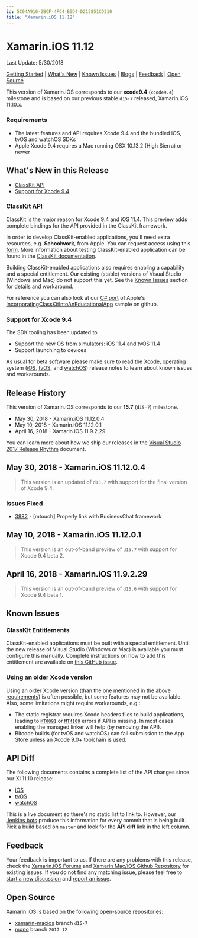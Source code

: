 ```yaml
---
id: 5C04A916-2BCF-4FC4-B5D4-D215851CD210
title: "Xamarin.iOS 11.12"
---
```


# Xamarin.iOS 11.12 
Last Update: 5/30/2018

[Getting Started](https://developer.xamarin.com/guides/ios/getting_started/) | [What's New](#whats-new-in-this-release) | [Known Issues](#known-issues) | [Blogs](#release-blog) | [Feedback](#feedback) | [Open Source](#open-source)

This version of Xamarin.iOS corresponds to our **xcode9.4** (`xcode9.4`) milestone and is based on our previous stable `d15-7` released, Xamarin.iOS 11.10.x.

### Requirements

* The latest features and API requires Xcode 9.4 and the bundled iOS, tvOS and watchOS SDKs
* Apple Xcode 9.4 requires a Mac running OSX 10.13.2 (High Sierra) or newer

## What's New in this Release

* [ClassKit API](#classkit-api)
* [Support for Xcode 9.4](#support-for-xcode-94)

### ClassKit API

[ClassKit](https://developer.apple.com/documentation/classkit?language=objc) is the major reason for Xcode 9.4 and iOS 11.4. This preview adds complete bindings for the API provided in the ClassKit framework.

In order to develop ClassKit-enabled applications, you'll need extra resources, e.g. **Schoolwork**, from Apple. You can request access using this [form](https://developer.apple.com//contact/classkit/). More information about testing ClassKit-enabled application can be found in the [ClassKit documentation](https://developer.apple.com/documentation/classkit/testing_your_app_during_development?language=objc).

Building ClassKit-enabled applications also requires enabling a capability and a special entitlement. Our existing (stable) versions of Visual Studio (Windows and Mac) do not support this yet. See the [Known Issues](#known-issues) section for details and workaround.

For reference you can also look at our [C# port](https://github.com/xamarin/ios-samples/tree/xcode9.4/ios11/GreatPlays) of Apple's  [IncorporatingClassKitIntoAnEducationalApp](https://developer.apple.com/documentation/classkit/incorporating_classkit_into_an_educational_app?language=objc) sample on github.

### Support for Xcode 9.4

The SDK tooling has been updated to

* Support the new OS from simulators: iOS 11.4 and tvOS 11.4
* Support launching to devices

As usual for beta software please make sure to read the [Xcode](https://developer.apple.com/go/?id=xcode-9.4-beta-rn), operating system ([iOS](https://developer.apple.com/go/?id=ios-11.4-sdk-rn), [tvOS](https://developer.apple.com/go/?id=tvos-11.4-sdk-rn), and [watchOS](https://developer.apple.com/go/?id=watchos-4.3.1-sdk-rn)) release notes to learn about known issues and workarounds.

## Release History

This version of Xamarin.iOS corresponds to our **15.7** (`d15-7`) milestone.

* May 30, 2018 - Xamarin.iOS 11.12.0.4
* May 10, 2018 - Xamarin.iOS 11.12.0.1
* April 16, 2018 - Xamarin.iOS 11.9.2.29

You can learn more about how we ship our releases in the [Visual Studio 2017 Release Rhythm](https://www.visualstudio.com/en-us/productinfo/vs2017-release-rhythm) document.

## May 30, 2018 - Xamarin.iOS 11.12.0.4

> This version is an updated of `d15.7` with support for the final version of Xcode 9.4.

### Issues Fixed

* [3882](https://github.com/xamarin/xamarin-macios/pull/3882) - [mtouch] Properly link with BusinessChat framework

## May 10, 2018 - Xamarin.iOS 11.12.0.1

> This version is an out-of-band preview of `d15.7` with support for Xcode 9.4 beta 2.

## April 16, 2018 - Xamarin.iOS 11.9.2.29

> This version is an out-of-band preview of `d15.6` with support for Xcode 9.4 beta 1.

## Known Issues

### ClassKit Entitlements

ClassKit-enabled applications must be built with a special entitlement. Until the new release of Visual Studio (Windows or Mac) is available you must configure this manually. Complete instructions on how to add this entitlement are available on [this GitHub issue](https://github.com/xamarin/xamarin-macios/issues/3911).

### Using an older Xcode version

Using an older Xcode version (than the one mentioned in the above [requirements](#requirements)) is often possible, but some features may not be available. Also, some limitations might require workarounds, e.g.:

* The static registrar requires Xcode headers files to build applications, leading to [`MT0091`](https://developer.xamarin.com/guides/ios/troubleshooting/mtouch-errors/#MT0091) or [`MT4109`](https://developer.xamarin.com/guides/ios/troubleshooting/mtouch-errors/#MT4109) errors if API is missing. In most cases enabling the managed linker will help (by removing the API).
* Bitcode builds (for tvOS and watchOS) can fail submission to the App Store unless an Xcode 9.0+ toolchain is used.

## API Diff

The following documents contains a complete list of the API changes since our XI 11.10 release:

* [iOS](/releases/ios/api_changes/ios-11-10-1-11-12-0)
* [tvOS](/releases/ios/api_changes/tvos-11-10-1-11-12-0)
* [watchOS](/releases/ios/api_changes/watchos-11-10-1-11-12-0)

This is a live document so there's no static list to link to. However, our [Jenkins bots](https://jenkins.mono-project.com/job/xamarin-macios-pr-builder/) produce this information for every commit that is being built. Pick a build based on `master` and look for the **API diff** link in the left column.

## Feedback

Your feedback is important to us. If there are any problems with this release, check the [Xamarin.iOS Forums](https://forums.xamarin.com/categories/) and [Xamarin Mac/iOS Github Repository](https://github.com/xamarin/xamarin-macios/issues) for existing issues. If you do not find any matching issue, please feel free to [start a new discussion](https://forums.xamarin.com/post/discussion/ios) and [report an issue](https://github.com/xamarin/xamarin-macios/issues/new).

## Open Source

Xamarin.iOS is based on the following open-source repositories:

* [xamarin-macios](https://github.com/xamarin/xamarin-macios) branch `d15-7`
* [mono](https://github.com/mono/mono/tree/2017-12) branch `2017-12`
